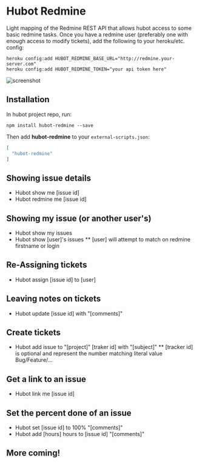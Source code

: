 # Hubot Redmine

Light mapping of the Redmine REST API that allows hubot access to some basic redmine tasks. Once you have a redmine
user (preferably one with enough access to modify tickets), add the following to your heroku/etc. config:

    heroku config:add HUBOT_REDMINE_BASE_URL="http://redmine.your-server.com"
    heroku config:add HUBOT_REDMINE_TOKEN="your api token here"

![screenshot](https://github.com/robhurring/hubot-redmine/blob/master/ss.png?raw=true)

## Installation

In hubot project repo, run:

`npm install hubot-redmine --save`

Then add **hubot-redmine** to your `external-scripts.json`:

```json
[
  "hubot-redmine"
]
```

## Showing issue details

* Hubot show me [issue id]
* Hubot redmine me [issue id]

## Showing my issue (or another user's)

* Hubot show my issues
* Hubot show [user]'s issues
** [user] will attempt to match on redmine firstname or login

## Re-Assigning tickets

* Hubot assign [issue id] to [user]

## Leaving notes on tickets

* Hubot update [issue id] with "[comments]"

## Create tickets

* Hubot add issue to "[project]" [traker id] with "[subject]"
** [tracker id] is optional and represent the number matching literal value Bug/Feature/...

## Get a link to an issue

* Hubot link me [issue id]

## Set the percent done of an issue

* Hubot set [issue id] to 100% "[comments]"
* Hubot add [hours] hours to [issue id] "[comments]"

## More coming!
